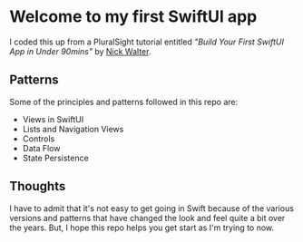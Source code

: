 # Welcome to my first SwiftUI app
I coded this up from a PluralSight tutorial entitled *"Build Your First SwiftUI App in Under 90mins"* by [Nick Walter](https://app.pluralsight.com/profile/author/nick-walter).  

## Patterns
Some of the principles and patterns followed in this repo are:
* Views in SwiftUI
* Lists and Navigation Views
* Controls
* Data Flow
* State Persistence 

## Thoughts
I have to admit that it's not easy to get going in Swift because of the various versions and patterns that have changed the look and feel quite a bit over the years. But, I hope this repo helps you get start as I'm trying to now. 

